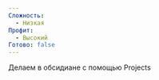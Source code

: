 ```yaml
---
Сложность:
  - Низкая
Профит:
  - Высокий
Готово: false
---
```

Делаем в обсидиане с помощью Projects
